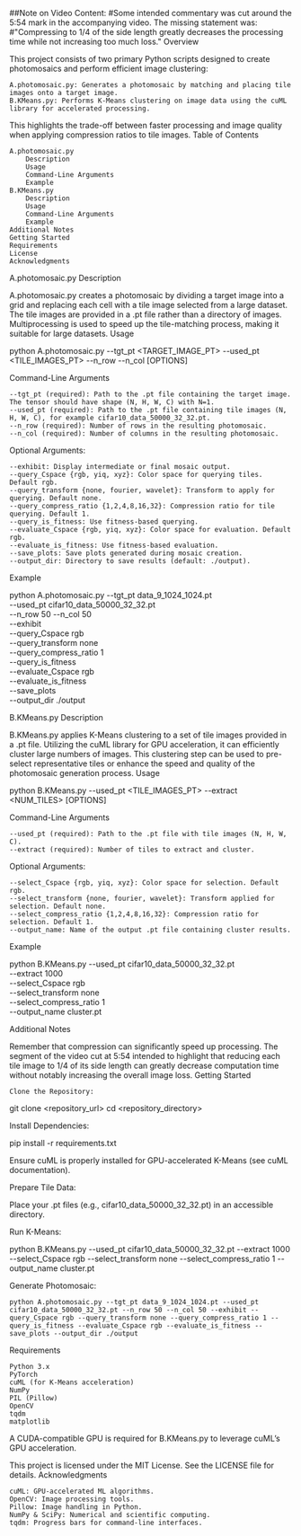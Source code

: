 ##Note on Video Content:
#Some intended commentary was cut around the 5:54 mark in the accompanying video. The missing statement was:
#"Compressing to 1/4 of the side length greatly decreases the processing time while not increasing too much loss."
Overview

This project consists of two primary Python scripts designed to create photomosaics and perform efficient image clustering:

    A.photomosaic.py: Generates a photomosaic by matching and placing tile images onto a target image.
    B.KMeans.py: Performs K-Means clustering on image data using the cuML library for accelerated processing.



This highlights the trade-off between faster processing and image quality when applying compression ratios to tile images.
Table of Contents

    A.photomosaic.py
        Description
        Usage
        Command-Line Arguments
        Example
    B.KMeans.py
        Description
        Usage
        Command-Line Arguments
        Example
    Additional Notes
    Getting Started
    Requirements
    License
    Acknowledgments

A.photomosaic.py
Description

A.photomosaic.py creates a photomosaic by dividing a target image into a grid and replacing each cell with a tile image selected from a large dataset. The tile images are provided in a .pt file rather than a directory of images. Multiprocessing is used to speed up the tile-matching process, making it suitable for large datasets.
Usage

python A.photomosaic.py --tgt_pt <TARGET_IMAGE_PT> --used_pt <TILE_IMAGES_PT> --n_row <ROWS> --n_col <COLS> [OPTIONS]

Command-Line Arguments

    --tgt_pt (required): Path to the .pt file containing the target image. The tensor should have shape (N, H, W, C) with N=1.
    --used_pt (required): Path to the .pt file containing tile images (N, H, W, C), for example cifar10_data_50000_32_32.pt.
    --n_row (required): Number of rows in the resulting photomosaic.
    --n_col (required): Number of columns in the resulting photomosaic.

Optional Arguments:

    --exhibit: Display intermediate or final mosaic output.
    --query_Cspace {rgb, yiq, xyz}: Color space for querying tiles. Default rgb.
    --query_transform {none, fourier, wavelet}: Transform to apply for querying. Default none.
    --query_compress_ratio {1,2,4,8,16,32}: Compression ratio for tile querying. Default 1.
    --query_is_fitness: Use fitness-based querying.
    --evaluate_Cspace {rgb, yiq, xyz}: Color space for evaluation. Default rgb.
    --evaluate_is_fitness: Use fitness-based evaluation.
    --save_plots: Save plots generated during mosaic creation.
    --output_dir: Directory to save results (default: ./output).

Example

python A.photomosaic.py --tgt_pt data_9_1024_1024.pt \
                       --used_pt cifar10_data_50000_32_32.pt \
                       --n_row 50 --n_col 50 \
                       --exhibit \
                       --query_Cspace rgb \
                       --query_transform none \
                       --query_compress_ratio 1 \
                       --query_is_fitness \
                       --evaluate_Cspace rgb \
                       --evaluate_is_fitness \
                       --save_plots \
                       --output_dir ./output

B.KMeans.py
Description

B.KMeans.py applies K-Means clustering to a set of tile images provided in a .pt file. Utilizing the cuML library for GPU acceleration, it can efficiently cluster large numbers of images. This clustering step can be used to pre-select representative tiles or enhance the speed and quality of the photomosaic generation process.
Usage

python B.KMeans.py --used_pt <TILE_IMAGES_PT> --extract <NUM_TILES> [OPTIONS]

Command-Line Arguments

    --used_pt (required): Path to the .pt file with tile images (N, H, W, C).
    --extract (required): Number of tiles to extract and cluster.

Optional Arguments:

    --select_Cspace {rgb, yiq, xyz}: Color space for selection. Default rgb.
    --select_transform {none, fourier, wavelet}: Transform applied for selection. Default none.
    --select_compress_ratio {1,2,4,8,16,32}: Compression ratio for selection. Default 1.
    --output_name: Name of the output .pt file containing cluster results.

Example

python B.KMeans.py --used_pt cifar10_data_50000_32_32.pt \
                   --extract 1000 \
                   --select_Cspace rgb \
                   --select_transform none \
                   --select_compress_ratio 1 \
                   --output_name cluster.pt

Additional Notes

Remember that compression can significantly speed up processing. The segment of the video cut at 5:54 intended to highlight that reducing each tile image to 1/4 of its side length can greatly decrease computation time without notably increasing the overall image loss.
Getting Started

    Clone the Repository:

git clone <repository_url>
cd <repository_directory>

Install Dependencies:

pip install -r requirements.txt

Ensure cuML is properly installed for GPU-accelerated K-Means (see cuML documentation).

Prepare Tile Data:

Place your .pt files (e.g., cifar10_data_50000_32_32.pt) in an accessible directory.

Run K-Means:

python B.KMeans.py --used_pt cifar10_data_50000_32_32.pt --extract 1000 --select_Cspace rgb --select_transform none --select_compress_ratio 1 --output_name cluster.pt

Generate Photomosaic:

    python A.photomosaic.py --tgt_pt data_9_1024_1024.pt --used_pt cifar10_data_50000_32_32.pt --n_row 50 --n_col 50 --exhibit --query_Cspace rgb --query_transform none --query_compress_ratio 1 --query_is_fitness --evaluate_Cspace rgb --evaluate_is_fitness --save_plots --output_dir ./output

Requirements

    Python 3.x
    PyTorch
    cuML (for K-Means acceleration)
    NumPy
    PIL (Pillow)
    OpenCV
    tqdm
    matplotlib

A CUDA-compatible GPU is required for B.KMeans.py to leverage cuML’s GPU acceleration.

This project is licensed under the MIT License. See the LICENSE file for details.
Acknowledgments

    cuML: GPU-accelerated ML algorithms.
    OpenCV: Image processing tools.
    Pillow: Image handling in Python.
    NumPy & SciPy: Numerical and scientific computing.
    tqdm: Progress bars for command-line interfaces.


